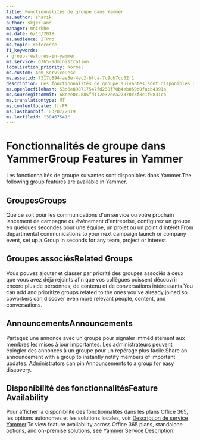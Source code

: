 ```yaml
---
title: Fonctionnalités de groupe dans Yammer
ms.author: sharik
author: skjerland
manager: mnirkhe
ms.date: 6/13/2018
ms.audience: ITPro
ms.topic: reference
f1_keywords:
- group-features-in-yammer
ms.service: o365-administration
localization_priority: Normal
ms.custom: Adm_ServiceDesc
ms.assetid: 7317d894-ae8e-4ec2-bfca-7c9cb7cc32f1
description: Les fonctionnalités de groupe suivantes sont disponibles dans Yammer.
ms.openlocfilehash: 53d6e898717547fd238f70b4eb059b0facb4391a
ms.sourcegitcommit: 68eee0c2885fd112e37eea27370c3f8c1f0831cb
ms.translationtype: MT
ms.contentlocale: fr-FR
ms.lasthandoff: 03/07/2019
ms.locfileid: "30467541"
---
```

# <a name="group-features-in-yammer"></a><span data-ttu-id="34dc4-103">Fonctionnalités de groupe dans Yammer</span><span class="sxs-lookup"><span data-stu-id="34dc4-103">Group Features in Yammer</span></span>

<span data-ttu-id="34dc4-104">Les fonctionnalités de groupe suivantes sont disponibles dans Yammer.</span><span class="sxs-lookup"><span data-stu-id="34dc4-104">The following group features are available in Yammer.</span></span>
  
## <a name="groups"></a><span data-ttu-id="34dc4-105">Groupes</span><span class="sxs-lookup"><span data-stu-id="34dc4-105">Groups</span></span>
<span data-ttu-id="34dc4-106"><a name="bkmk_Groups"> </a></span><span class="sxs-lookup"><span data-stu-id="34dc4-106"></span></span>

<span data-ttu-id="34dc4-107">Que ce soit pour les communications d'un service ou votre prochain lancement de campagne ou événement d'entreprise, configurez un groupe en quelques secondes pour une équipe, un projet ou un point d'intérêt.</span><span class="sxs-lookup"><span data-stu-id="34dc4-107">From departmental communications to your next campaign launch or company event, set up a Group in seconds for any team, project or interest.</span></span>
  
## <a name="related-groups"></a><span data-ttu-id="34dc4-108">Groupes associés</span><span class="sxs-lookup"><span data-stu-id="34dc4-108">Related Groups</span></span>
<span data-ttu-id="34dc4-109"><a name="bkmk_RelatedGroups"> </a></span><span class="sxs-lookup"><span data-stu-id="34dc4-109"></span></span>

<span data-ttu-id="34dc4-110">Vous pouvez ajouter et classer par priorité des groupes associés à ceux que vous avez déjà rejoints afin que vos collègues puissent découvrir encore plus de personnes, de contenu et de conversations intéressants.</span><span class="sxs-lookup"><span data-stu-id="34dc4-110">You can add and prioritize groups related to the ones you've already joined so coworkers can discover even more relevant people, content, and conversations.</span></span>
  
## <a name="announcements"></a><span data-ttu-id="34dc4-111">Announcements</span><span class="sxs-lookup"><span data-stu-id="34dc4-111">Announcements</span></span>
<span data-ttu-id="34dc4-112"><a name="bkmk_Announcements"> </a></span><span class="sxs-lookup"><span data-stu-id="34dc4-112"></span></span>

<span data-ttu-id="34dc4-p101">Partagez une annonce avec un groupe pour signaler immédiatement aux membres les mises à jour importantes. Les administrateurs peuvent épingler des annonces à un groupe pour un repérage plus facile.</span><span class="sxs-lookup"><span data-stu-id="34dc4-p101">Share an announcement with a group to instantly notify members of important updates. Administrators can pin Announcements to a group for easy discovery.</span></span>
  
## <a name="feature-availability"></a><span data-ttu-id="34dc4-115">Disponibilité des fonctionnalités</span><span class="sxs-lookup"><span data-stu-id="34dc4-115">Feature Availability</span></span>
<span data-ttu-id="34dc4-116"><a name="bkmk_Announcements"> </a></span><span class="sxs-lookup"><span data-stu-id="34dc4-116"></span></span>

<span data-ttu-id="34dc4-117">Pour afficher la disponibilité des fonctionnalités dans les plans Office 365, les options autonomes et les solutions locales, voir [Description de service Yammer](yammer-service-description.md).</span><span class="sxs-lookup"><span data-stu-id="34dc4-117">To view feature availability across Office 365 plans, standalone options, and on-premise solutions, see [Yammer Service Description](yammer-service-description.md).</span></span>
  

